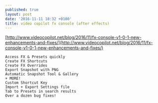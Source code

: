 ```yaml
---
published: true
layout: post
date: '2016-11-11 18:32 +0100'
title: video copilot fx console (after effects)
---
```

[http://www.videocopilot.net/blog/2016/11/fx-console-v1-0-1-new-enhancements-and-fixes/](http://www.videocopilot.net/blog/2016/11/fx-console-v1-0-1-new-enhancements-and-fixes/)

    Access FX & Presets quickly
    Create FX Shortcuts
    Create FX Overrides
    Export Snapshot with PNG
    Automatic Snapshot Tool & Gallery
    + MORE!
    Custom Shortcut Key
    Import + Export Settings file
    Tab to Presets in search results
    Over a dozen bug fixes!
